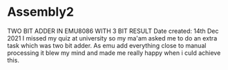# Assembly2
TWO BIT ADDER IN EMU8086 WITH 3 BIT RESULT
Date created: 14th Dec 2021
I missed my quiz at university so my ma'am asked me to do an extra task which was two bit adder. As emu add everything close to manual processing it blew my mind and made me really happy when i culd achieve this.

